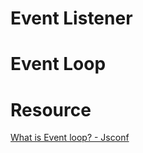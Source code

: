 # Event Listener

# Event Loop

# Resource 
[What is Event loop? - Jsconf](https://www.youtube.com/watch?v=8aGhZQkoFbQ)